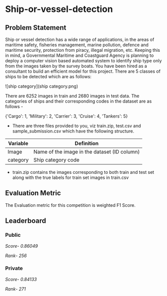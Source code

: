 # Ship-or-vessel-detection

## Problem Statement

Ship or vessel detection has a wide range of applications, in the areas of maritime safety,  fisheries management, marine pollution, defence and maritime security, protection from piracy, illegal migration, etc.
Keeping this in mind, a Governmental Maritime and Coastguard Agency is planning to deploy a computer vision based automated system to identify ship type only from the images taken by the survey boats. You have been hired as a consultant to build an efficient model for this project.
There are 5 classes of ships to be detected which are as follows:

![ship category](ship category.png)


There are 6252 images in train and 2680 images in test data. The categories of ships and their corresponding codes in the dataset are as follows -

{'Cargo': 1, 
'Military': 2, 
'Carrier': 3, 
'Cruise': 4, 
'Tankers': 5}

*	There are three files provided to you, viz train.zip, test.csv and sample_submission.csv which have the following structure.

|Variable	|Definition|
|---------|-----------|
|Image	|Name of the image in the dataset (ID column)|
|category	|Ship category code|

* train.zip contains the images corresponding to both train and test set along with the true labels for train set images in train.csv

## Evaluation Metric

The Evaluation metric for this competition is weighted F1 Score.

## Leaderboard

### Public   

*Score*- *0.86049*

*Rank*-   *256*

             

### Private  

*Score*-  *0.84133*        

*Rank*-    *271*




 

